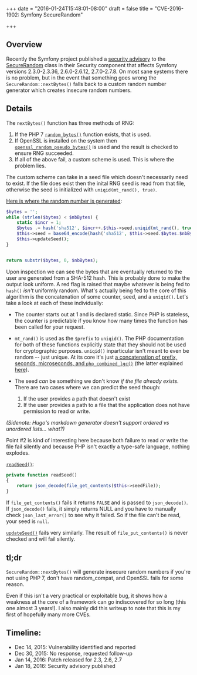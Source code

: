 +++
date = "2016-01-24T15:48:01-08:00"
draft = false
title = "CVE-2016-1902: Symfony SecureRandom"

+++

## Overview
Recently the Symfony project published a [security advisory](http://symfony.com/blog/cve-2016-1902-securerandom-s-fallback-not-secure-when-openssl-fails)
to the [SecureRandom](https://github.com/symfony/symfony/blob/v2.7.8/src/Symfony/Component/Security/Core/Util/SecureRandom.php)
class in their Security component that affects Symfony versions 2.3.0-2.3.36,
2.6.0-2.6.12, 2.7.0-2.7.8. On most sane systems there is no problem, but
in the event that something goes wrong the `SecureRandom::nextBytes()` falls
back to a custom random number generator which creates insecure random numbers.


## Details

The `nextBytes()` function has three methods of RNG:

1. If the PHP 7 [`random_bytes()`](http://php.net/manual/en/function.random-bytes.php)
function exists, that is used.
2. If OpenSSL is installed on the system then [`openssl_random_pseudo_bytes()`](https://github.com/symfony/symfony/blob/ad264021e44a5aaa132f16aef69f92e56795683e/src/Symfony/Component/Security/Core/Util/SecureRandom.php#L66-L76)
is used and the result is checked to ensure RNG succeeded.
3. If all of the above fail, a custom scheme is used. This is where the problem
lies.

The custom scheme can take in a seed file which doesn't necessarily need to exist.
If the file does exist then the inital RNG seed is read from that file, otherwise
the seed is initialized with `uniqid(mt_rand(), true)`.

[Here is where the random number is generated](https://github.com/symfony/symfony/blob/ad264021e44a5aaa132f16aef69f92e56795683e/src/Symfony/Component/Security/Core/Util/SecureRandom.php#L92-L100):

```php
$bytes = '';
while (strlen($bytes) < $nbBytes) {
    static $incr = 1;
    $bytes .= hash('sha512', $incr++.$this->seed.uniqid(mt_rand(), true).$nbBytes, true);
    $this->seed = base64_encode(hash('sha512', $this->seed.$bytes.$nbBytes, true));
    $this->updateSeed();
}


return substr($bytes, 0, $nbBytes);
```

Upon inspection we can see the bytes that are eventually returned to the user
are generated from a SHA-512 hash. This is probably done to make the output look uniform.
A red flag is raised that maybe whatever is being fed to `hash()` *isn't* uniformly
random. What's actually being fed to the core of this algorithm is the concatenation
of some counter, seed, and a `uniqid()`. Let's take a look at each of these individually:

- The counter starts out at 1 and is declared static. Since PHP is stateless,
the counter is predictable if you know how many times the function has been
called for your request.
- `mt_rand()` is used as the `$prefix` to `uniqid()`. The PHP documentation
for both of these functions explicitly state that they should not be used for
cryptographic purposes. `uniqid()` inparticular isn't meant to even be random -- just unique.
At its core it's just [a concatenation of prefix, seconds, microseconds, and `php_combined_lgc()`](https://github.com/php/php-src/blob/71c19800258ee3a9548af9a5e64ab0a62d1b1d8e/ext/standard/uniqid.c#L79-L83) (the latter explained [here](http://seclists.org/fulldisclosure/2010/Mar/519)).
- The seed *can* be something we don't know *if the file already exists*. There
are two cases where we can predict the seed though:  

    1. If the user provides a path that doesn't exist
    2. If the user provides a path to a file that the application does not
have permission to read or write.

*(Sidenote: Hugo's markdown generator doesn't support ordered vs unordered lists... what?)*

Point #2 is kind of interesting here because both failure to read *or* write the
file fail silently and because PHP isn't exactly a type-safe language, nothing explodes.

[`readSeed()`](https://github.com/symfony/symfony/blob/ad264021e44a5aaa132f16aef69f92e56795683e/src/Symfony/Component/Security/Core/Util/SecureRandom.php#L103-L106):

```php
private function readSeed()
{
    return json_decode(file_get_contents($this->seedFile));
}
```

If `file_get_contents()` fails it returns `FALSE` and is passed to `json_decode()`.
If `json_decode()` fails, it simply returns NULL and you have to manually check
`json_last_error()` to see why it failed. So if the file can't be read, your
seed is `null`.

[`updateSeed()`](https://github.com/symfony/symfony/blob/ad264021e44a5aaa132f16aef69f92e56795683e/src/Symfony/Component/Security/Core/Util/SecureRandom.php#L108-L115) fails very similarly. The result of `file_put_contents()`
is never checked and will fail silently.

## tl;dr

`SecureRandom::nextBytes()` will generate insecure random numbers if you're not
using PHP 7, don't have random_compat, and OpenSSL fails for some reason.

Even if this isn't a very practical or exploitable bug, it shows how a weakness
at the core of a framework can go indiscovered for so long (this one almost 3 years!).
I also mainly did this writeup to note that this is my first of hopefully many
more CVEs.

## Timeline:

- Dec 14, 2015: Vulnerability identified and reported
- Dec 30, 2015: No response, requested follow-up
- Jan 14, 2016: Patch released for 2.3, 2.6, 2.7
- Jan 18, 2016: Security advisory published
